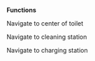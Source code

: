**Functions**

Navigate to center of toilet

Navigate to cleaning station

Navigate to charging station
